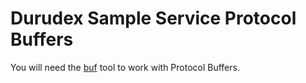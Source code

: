 # Durudex Sample Service Protocol Buffers

You will need the [buf](https://docs.buf.build/installation) tool to work with Protocol Buffers.
